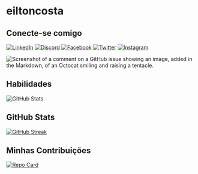# eiltoncosta

## Conecte-se comigo
[![LinkedIn](https://img.shields.io/badge/LinkedIn-000?style=for-the-badge&logo=linkedin&logoColor=0E76A8)](https://www.linkedin.com/in/eilton-costa-87672353/)
[![Discord](https://img.shields.io/badge/Discord-000?style=for-the-badge&logo=discord)](https://www.discord.com/in/budegadebiliueilton/)
[![Facebook](https://img.shields.io/badge/Facebook-000?style=for-the-badge&logo=facebook)](https://www.facebook.com/eiltonsantos/)
[![Twitter](https://img.shields.io/badge/Twitter-000?style=for-the-badge&logo=twitter)](https://twitter.com/eilton)
[![Instagram](https://img.shields.io/badge/Instagram-000?style=for-the-badge&logo=instagram)](https://www.instagram.com/eilton_costa/)

![Screenshot of a comment on a GitHub issue showing an image, added in the Markdown, of an Octocat smiling and raising a tentacle.](https://img.olhardigital.com.br/wp-content/uploads/2023/05/Games-Brasil.jpg)

## Habilidades

![GitHub Stats](https://github-readme-stats.vercel.app/api?username=eiltoncosta&theme=transparent&bg_color=000&border_color=30A3DC&show_icons=true&icon_color=30A3DC&title_color=E94D5F&text_color=FFF)

## GitHub Stats
[![GitHub Streak](https://streak-stats.demolab.com/?user=eiltoncosta&theme=bear&background=000&border=30A3DC&dates=FFF)](https://git.io/streak-stats)

## Minhas Contribuições
[![Repo Card](https://github-readme-stats.vercel.app/api/pin/?username=eiltoncosta&repo=dio-lab-open-source&bg_color=000&border_color=30A3DC&show_icons=true&icon_color=30A3DC&title_color=E94D5F&text_color=FFF)](https://github.com/SEUUSERNAME/SEUREPOSITORIO)
